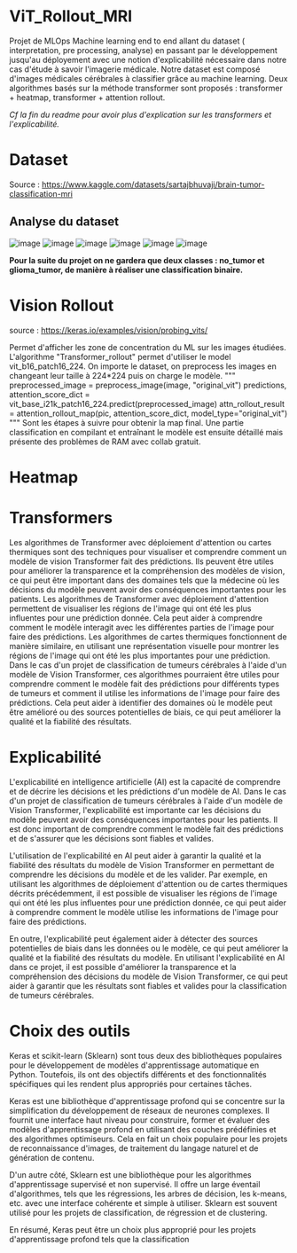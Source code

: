 # ViT_Rollout_MRI
Projet de MLOps Machine learning end to end allant du dataset ( interpretation, pre processing, analyse) en passant par le développement jusqu'au déployement avec une notion d'explicabilité nécessaire dans notre cas d'étude à savoir l'imagerie médicale. Notre dataset est composé d'images médicales cérébrales à classifier grâce au machine learning. Deux algorithmes basés sur la méthode transformer sont proposés : transformer + heatmap, transformer + attention rollout.

*Cf la fin du readme pour avoir plus d'explication sur les transformers et l'explicabilité.*

# Dataset

Source : https://www.kaggle.com/datasets/sartajbhuvaji/brain-tumor-classification-mri

## Analyse du dataset

![image](https://user-images.githubusercontent.com/82390666/219058109-df1c1b61-66d8-44d3-acd1-ecd75eb4567b.png)
![image](https://user-images.githubusercontent.com/82390666/219058278-e607f910-d798-4da0-9ec6-aa75442bba70.png)
![image](https://user-images.githubusercontent.com/82390666/219058357-a9a45296-90e7-4dc9-9990-c8b39c906824.png)
![image](https://user-images.githubusercontent.com/82390666/219058461-a870f507-e60c-4e63-89c9-ce83fada5085.png)
![image](https://user-images.githubusercontent.com/82390666/219058541-defb8947-dd5f-4298-b36c-2006146b4dd3.png)
![image](https://user-images.githubusercontent.com/82390666/219058702-62746e3e-6f59-4875-b507-934377e874db.png)

**Pour la suite du projet on ne gardera que deux classes : no_tumor et glioma_tumor, de manière à réaliser une classification binaire.**

# Vision Rollout

source : https://keras.io/examples/vision/probing_vits/

Permet d'afficher les zone de concentration du ML sur les images étudiées. 
L'algorithme "Transformer_rollout" permet d'utiliser le model vit_b16_patch16_224. On importe le dataset, on preprocess les images en changeant leur taille à 224*224 puis on charge le modèle. 
"""
preprocessed_image = preprocess_image(image, "original_vit")
predictions, attention_score_dict = vit_base_i21k_patch16_224.predict(preprocessed_image)
attn_rollout_result = attention_rollout_map(pic, attention_score_dict, model_type="original_vit")
"""
Sont les étapes à suivre pour obtenir la map final.
Une partie classification en compilant et entraînant le modèle est ensuite détaillé mais présente des problèmes de RAM avec collab gratuit.

# Heatmap

# Transformers
Les algorithmes de Transformer avec déploiement d'attention ou cartes thermiques sont des techniques pour visualiser et comprendre comment un modèle de vision Transformer fait des prédictions. Ils peuvent être utiles pour améliorer la transparence et la compréhension des modèles de vision, ce qui peut être important dans des domaines tels que la médecine où les décisions du modèle peuvent avoir des conséquences importantes pour les patients. Les algorithmes de Transformer avec déploiement d'attention permettent de visualiser les régions de l'image qui ont été les plus influentes pour une prédiction donnée. Cela peut aider à comprendre comment le modèle interagit avec les différentes parties de l'image pour faire des prédictions. Les algorithmes de cartes thermiques fonctionnent de manière similaire, en utilisant une représentation visuelle pour montrer les régions de l'image qui ont été les plus importantes pour une prédiction. Dans le cas d'un projet de classification de tumeurs cérébrales à l'aide d'un modèle de Vision Transformer, ces algorithmes pourraient être utiles pour comprendre comment le modèle fait des prédictions pour différents types de tumeurs et comment il utilise les informations de l'image pour faire des prédictions. Cela peut aider à identifier des domaines où le modèle peut être amélioré ou des sources potentielles de biais, ce qui peut améliorer la qualité et la fiabilité des résultats.

# Explicabilité
L'explicabilité en intelligence artificielle (AI) est la capacité de comprendre et de décrire les décisions et les prédictions d'un modèle de AI. Dans le cas d'un projet de classification de tumeurs cérébrales à l'aide d'un modèle de Vision Transformer, l'explicabilité est importante car les décisions du modèle peuvent avoir des conséquences importantes pour les patients. Il est donc important de comprendre comment le modèle fait des prédictions et de s'assurer que les décisions sont fiables et valides.

L'utilisation de l'explicabilité en AI peut aider à garantir la qualité et la fiabilité des résultats du modèle de Vision Transformer en permettant de comprendre les décisions du modèle et de les valider. Par exemple, en utilisant les algorithmes de déploiement d'attention ou de cartes thermiques décrits précédemment, il est possible de visualiser les régions de l'image qui ont été les plus influentes pour une prédiction donnée, ce qui peut aider à comprendre comment le modèle utilise les informations de l'image pour faire des prédictions.

En outre, l'explicabilité peut également aider à détecter des sources potentielles de biais dans les données ou le modèle, ce qui peut améliorer la qualité et la fiabilité des résultats du modèle. En utilisant l'explicabilité en AI dans ce projet, il est possible d'améliorer la transparence et la compréhension des décisions du modèle de Vision Transformer, ce qui peut aider à garantir que les résultats sont fiables et valides pour la classification de tumeurs cérébrales.

# Choix des outils
Keras et scikit-learn (Sklearn) sont tous deux des bibliothèques populaires pour le développement de modèles d'apprentissage automatique en Python. Toutefois, ils ont des objectifs différents et des fonctionnalités spécifiques qui les rendent plus appropriés pour certaines tâches.

Keras est une bibliothèque d'apprentissage profond qui se concentre sur la simplification du développement de réseaux de neurones complexes. Il fournit une interface haut niveau pour construire, former et évaluer des modèles d'apprentissage profond en utilisant des couches prédéfinies et des algorithmes optimiseurs. Cela en fait un choix populaire pour les projets de reconnaissance d'images, de traitement du langage naturel et de génération de contenu.

D'un autre côté, Sklearn est une bibliothèque pour les algorithmes d'apprentissage supervisé et non supervisé. Il offre un large éventail d'algorithmes, tels que les régressions, les arbres de décision, les k-means, etc. avec une interface cohérente et simple à utiliser. Sklearn est souvent utilisé pour les projets de classification, de régression et de clustering.

En résumé, Keras peut être un choix plus approprié pour les projets d'apprentissage profond tels que la classification

